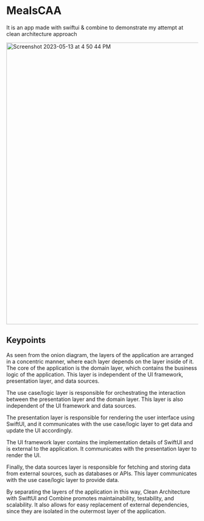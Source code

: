# MealsCAA #
It is an app made with swiftui &amp; combine to demonstrate my attempt at clean architecture approach

<img width="740" alt="Screenshot 2023-05-13 at 4 50 44 PM" src="https://github.com/Zulqurnain24/MealsCAA/assets/6280238/7b04c60d-bc07-4883-a3dd-68aed6a3477b">

## Keypoints ##
As seen from the onion diagram, the layers of the application are arranged in a concentric manner, where each layer depends on the layer inside of it. The core of the application is the domain layer, which contains the business logic of the application. This layer is independent of the UI framework, presentation layer, and data sources.

The use case/logic layer is responsible for orchestrating the interaction between the presentation layer and the domain layer. This layer is also independent of the UI framework and data sources.

The presentation layer is responsible for rendering the user interface using SwiftUI, and it communicates with the use case/logic layer to get data and update the UI accordingly.

The UI framework layer contains the implementation details of SwiftUI and is external to the application. It communicates with the presentation layer to render the UI.

Finally, the data sources layer is responsible for fetching and storing data from external sources, such as databases or APIs. This layer communicates with the use case/logic layer to provide data.

By separating the layers of the application in this way, Clean Architecture with SwiftUI and Combine promotes maintainability, testability, and scalability. It also allows for easy replacement of external dependencies, since they are isolated in the outermost layer of the application.
